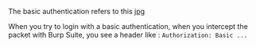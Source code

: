 The basic authentication refers to this [jpg](https://github.com/sirbrowser/astroworld/blob/master/basic_authentication_bruteforcer/basic_auth.jpg)

When you try to login with a basic authentication, when you intercept the packet with Burp Suite, you see a header like : `Authorization: Basic ...`
